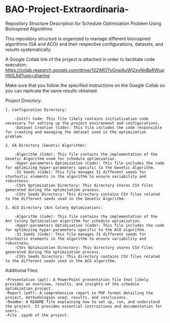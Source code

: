 # BAO-Project-Extraordinaria-
Repository Structure Description for Schedule Optimization Problem Using Bioinspired Algorithms

This repository structure is organized to manage different bioinspired algorithms (GA and ACO) and their respective configurations, datasets, and results systematically.

A Google Collab link of the project is attached in order to facilitate code execution:
https://colab.research.google.com/drive/102iMOTvGnsjAuWj2xyNnBeRWupHt0LXd?usp=sharing

Make sure that you follow the specified instructions on the Google Collab so you can replicate the same results obtained.

Project Directory:

    1. Configuration Directory:

        -Init() Code: This file likely contains initialization code necessary for setting up the project environment and configurations.
        -Dataset Creation (Code): This file includes the code responsible for creating and managing the dataset used in the optimization problem.

    2. GA Directory (Genetic Algorithm):

        -Algorithm (Code): This file contains the implementation of the Genetic Algorithm used for schedule optimization.
        -Hyper-parameters Optimization (Code): This file includes the code for optimizing hyper-parameters specific to the Genetic Algorithm.
        -31 Seeds (Code): This file manages 31 different seeds for stochastic elements in the algorithm to ensure variability and robustness.
        -CSVs Optimization Directory: This directory stores CSV files generated during the optimization process.
        -CSVs Seeds Directory: This directory contains CSV files related to the different seeds used in the Genetic Algorithm.

    3. ACO Directory (Ant Colony Optimization):

        -Algorithm (Code): This file contains the implementation of the Ant Colony Optimization algorithm for schedule optimization.
        -Hyper-parameters Optimization (Code): This file includes the code for optimizing hyper-parameters specific to the ACO algorithm.
        -31 Seeds (Code): This file manages 31 different seeds for stochastic elements in the algorithm to ensure variability and robustness.
        -CSVs Optimization Directory: This directory stores CSV files generated during the optimization process.
        -CSVs Seeds Directory: This directory contains CSV files related to the different seeds used in the ACO algorithm.

Additional Files:

    -Presentation (ppt): A PowerPoint presentation file that likely provides an overview, results, and insights of the schedule optimization project.
    -Report (pdf): A comprehensive report in PDF format detailing the project, methodologies used, results, and conclusions.
    -Readme: A README file explaining how to set up, run, and understand the project. It provides essential instructions and documentation for users.
    -File .ipynb of the project.
